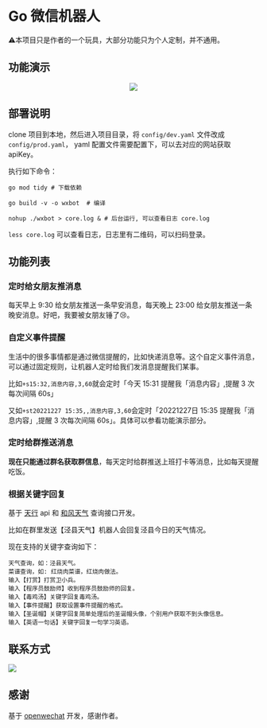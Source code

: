 # Go 微信机器人

⚠️本项目只是作者的一个玩具，大部分功能只为个人定制，并不通用。

## 功能演示

[//]: # ([查看 gif 演示]&#40;https://cdn.xiaobinqt.cn/%E6%BC%94%E7%A4%BA.gif&#41;)

<div align="center"><a href="https://cdn.xiaobinqt.cn/xiaobinqt.io/20230103/f5978e2b41cb46fd856bb988bc78cfee.jpg?imageView2/0/q/75|watermark/2/text/eGlhb2JpbnF0/font/dmlqYXlh/fontsize/1000/fill/IzVDNUI1Qg==/dissolve/52/gravity/SouthEast/dx/15/dy/15" target="_blank"><img src="https://cdn.xiaobinqt.cn/xiaobinqt.io/20230103/f5978e2b41cb46fd856bb988bc78cfee.jpg?imageView2/0/q/75|watermark/2/text/eGlhb2JpbnF0/font/dmlqYXlh/fontsize/1000/fill/IzVDNUI1Qg==/dissolve/52/gravity/SouthEast/dx/15/dy/15" width=  /></a></div>

## 部署说明

clone 项目到本地，然后进入项目目录，将 `config/dev.yaml` 文件改成 `config/prod.yaml`， yaml 配置文件需要配置下，可以去对应的网站获取 apiKey。

执行如下命令：


```shell
go mod tidy # 下载依赖

go build -v -o wxbot  # 编译

nohup ./wxbot > core.log & # 后台运行, 可以查看日志 core.log
```

`less core.log` 可以查看日志，日志里有二维码，可以扫码登录。

## 功能列表

### 定时给女朋友推消息

每天早上 9:30 给女朋友推送一条早安消息，每天晚上 23:00 给女朋友推送一条晚安消息。好吧，我要被女朋友锤了:cry:。

### 自定义事件提醒

生活中的很多事情都是通过微信提醒的，比如快递消息等。这个自定义事件消息，可以通过固定规则，让机器人定时给我们发消息提醒我们某事。

比如`+s15:32,消息内容,3,60`就会定时「今天 15:31 提醒我「消息内容」,提醒 3 次每次间隔 60s」

又如`+st20221227 15:35,,消息内容,3,60`会定时「20221227日 15:35 提醒我「消息内容」,提醒 3 次每次间隔 60s」。具体可以参看功能演示部分。

### 定时给群推送消息

**现在只能通过群名获取群信息**，每天定时给群推送上班打卡等消息，比如每天提醒吃饭。

### 根据关键字回复

基于 [天行](https://www.tianapi.com/) api 和 [和风天气](https://console.qweather.com/#/console?lang=zh) 查询接口开发。

比如在群里发送【泾县天气】机器人会回复泾县今日的天气情况。

现在支持的关键字查询如下：

```
天气查询，如：泾县天气。
菜谱查询，如: 红烧肉菜谱，红烧肉做法。
输入【打赏】打赏卫小兵。
输入【程序员鼓励师】收到程序员鼓励师的回复。
输入【毒鸡汤】关键字回复毒鸡汤。
输入【事件提醒】获取设置事件提醒的格式。
输入【圣诞帽】关键字回复简单处理后的圣诞帽头像，个别用户获取不到头像信息。
输入【英语一句话】关键字回复一句学习英语。
```

## 联系方式

![](https://cdn.xiaobinqt.cn/xiaobinqt.io/20220319/d5616bfc809a45608437f9cc94b14044.jpg?imageView2/0/interlace/1/q/50|imageslim)

## 感谢

基于 [openwechat](https://github.com/eatmoreapple/openwechat) 开发，感谢作者。


